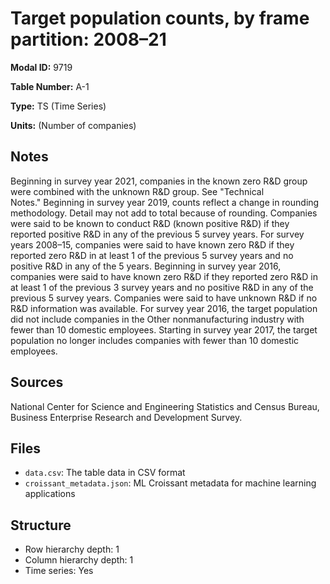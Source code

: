 # Target population counts, by frame partition: 2008&#8211;21

**Modal ID:** 9719

**Table Number:** A-1

**Type:** TS (Time Series)

**Units:** (Number of companies)

## Notes

Beginning in survey year 2021, companies in the known zero R&D group were combined with the unknown R&D group. See "Technical Notes." Beginning in survey year 2019, counts reflect a change in rounding methodology. Detail may not add to total because of rounding. Companies were said to be known to conduct R&D (known positive R&D) if they reported positive R&D in any of the previous 5 survey years. For survey years 2008–15, companies were said to have known zero R&D if they reported zero R&D in at least 1 of the previous 5 survey years and no positive R&D in any of the 5 years. Beginning in survey year 2016, companies were said to have known zero R&D if they reported zero R&D in at least 1 of the previous 3 survey years and no positive R&D in any of the previous 5 survey years. Companies were said to have unknown R&D if no R&D information was available. For survey year 2016, the target population did not include companies in the Other nonmanufacturing industry with fewer than 10 domestic employees. Starting in survey year 2017, the target population no longer includes companies with fewer than 10 domestic employees.

## Sources

National Center for Science and Engineering Statistics and Census Bureau, Business Enterprise Research and Development Survey.

## Files

- `data.csv`: The table data in CSV format
- `croissant_metadata.json`: ML Croissant metadata for machine learning applications

## Structure

- Row hierarchy depth: 1
- Column hierarchy depth: 1
- Time series: Yes
